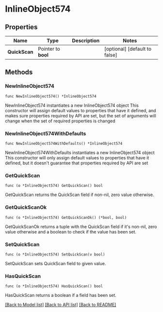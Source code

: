 # InlineObject574

## Properties

Name | Type | Description | Notes
------------ | ------------- | ------------- | -------------
**QuickScan** | Pointer to **bool** |  | [optional] [default to false]

## Methods

### NewInlineObject574

`func NewInlineObject574() *InlineObject574`

NewInlineObject574 instantiates a new InlineObject574 object
This constructor will assign default values to properties that have it defined,
and makes sure properties required by API are set, but the set of arguments
will change when the set of required properties is changed

### NewInlineObject574WithDefaults

`func NewInlineObject574WithDefaults() *InlineObject574`

NewInlineObject574WithDefaults instantiates a new InlineObject574 object
This constructor will only assign default values to properties that have it defined,
but it doesn't guarantee that properties required by API are set

### GetQuickScan

`func (o *InlineObject574) GetQuickScan() bool`

GetQuickScan returns the QuickScan field if non-nil, zero value otherwise.

### GetQuickScanOk

`func (o *InlineObject574) GetQuickScanOk() (*bool, bool)`

GetQuickScanOk returns a tuple with the QuickScan field if it's non-nil, zero value otherwise
and a boolean to check if the value has been set.

### SetQuickScan

`func (o *InlineObject574) SetQuickScan(v bool)`

SetQuickScan sets QuickScan field to given value.

### HasQuickScan

`func (o *InlineObject574) HasQuickScan() bool`

HasQuickScan returns a boolean if a field has been set.


[[Back to Model list]](../README.md#documentation-for-models) [[Back to API list]](../README.md#documentation-for-api-endpoints) [[Back to README]](../README.md)


